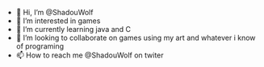 - 👋 Hi, I’m @ShadouWolf
- 👀 I’m interested in games
- 🌱 I’m currently learning java and C
- 💞️ I’m looking to collaborate on games using my art and whatever i know of programing
- 📫 How to reach me @ShadouWolf on twiter

<!---
ShadouWolf/ShadouWolf is a ✨ special ✨ repository because its `README.md` (this file) appears on your GitHub profile.
You can click the Preview link to take a look at your changes.
--->

